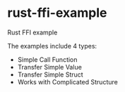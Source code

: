 # rust-ffi-example
Rust FFI example

The examples include 4 types:
+ Simple Call Function
+ Transfer Simple Value
+ Transfer Simple Struct
+ Works with Complicated Structure
